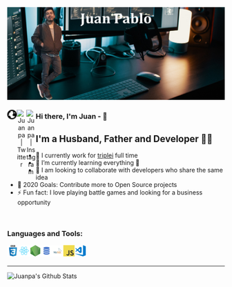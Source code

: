 ## [![stephen ajulu's header](https://github.com/joomoodle/joomoodle/blob/master/images/header.png)](https://softio.com.mx/)

<p align="center">
<a href="https://joomoodle.github.io/juanpadev/home"><img align="left" alt="Juanpa" width="22px" src="https://raw.githubusercontent.com/iconic/open-iconic/master/svg/globe.svg" /></a>
<a href="https://twitter.com/jdionicio_"><img align="left" alt="Juanpa | Twitter" width="22px" src="https://cdn.jsdelivr.net/npm/simple-icons@v3/icons/twitter.svg" /></a>
<a href="https://www.instagram.com/jdionicio_"><img align="left" alt="Juanpa | Instagram" width="22px" src="https://cdn.jsdelivr.net/npm/simple-icons@v3/icons/instagram.svg" /></a>

</p>

### Hi there, I'm Juan - 👋

## I'm a Husband, Father and Developer 👨‍💻

- 🔭 I currently work for [triplei] full time
- 🌱 I’m currently learning everything 🤣
- 👯 I am looking to collaborate with developers who share the same idea
- 🥅 2020 Goals: Contribute more to Open Source projects
- ⚡ Fun fact: I love playing battle games and looking for a business opportunity

<br />

### Languages and Tools:

<img align="left" alt="CSS3" width="26px" src="https://raw.githubusercontent.com/github/explore/80688e429a7d4ef2fca1e82350fe8e3517d3494d/topics/css/css.png" />
<img align="left" alt="React" width="26px" src="https://raw.githubusercontent.com/github/explore/80688e429a7d4ef2fca1e82350fe8e3517d3494d/topics/react/react.png" />
<img align="left" alt="Node.js" width="26px" src="https://raw.githubusercontent.com/github/explore/80688e429a7d4ef2fca1e82350fe8e3517d3494d/topics/nodejs/nodejs.png" />
<img align="left" alt="SQL" width="26px" src="https://raw.githubusercontent.com/github/explore/80688e429a7d4ef2fca1e82350fe8e3517d3494d/topics/sql/sql.png" />
<img align="left" alt="MySQL" width="26px" src="https://raw.githubusercontent.com/github/explore/80688e429a7d4ef2fca1e82350fe8e3517d3494d/topics/mysql/mysql.png" />
<img align="left" alt="JavaScript" width="26px" src="https://raw.githubusercontent.com/github/explore/80688e429a7d4ef2fca1e82350fe8e3517d3494d/topics/javascript/javascript.png" />
<img align="left" alt="Visual Studio Code" width="26px" src="https://raw.githubusercontent.com/github/explore/80688e429a7d4ef2fca1e82350fe8e3517d3494d/topics/visual-studio-code/visual-studio-code.png" />

<br />
<br />

---

<img align="left" alt="Juanpa's Github Stats" src="https://github-readme-stats.vercel.app/api?username=joomoodle&show_icons=true&hide_border=true" />

[triplei]: http://www.triplei.com/
[website]: http://softio.com.mx/
[twitter]: https://twitter.com/jdionicio_
[instagram]: https://www.instagram.com/jdionicio_
